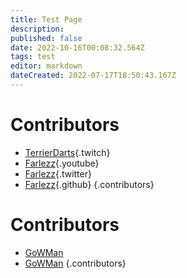 ```yaml
---
title: Test Page
description: 
published: false
date: 2022-10-16T00:08:32.564Z
tags: test
editor: markdown
dateCreated: 2022-07-17T18:50:43.167Z
---
```


# Contributors
- [TerrierDarts](https://www.twitch.tv/terrierdarts){.twitch}
- [Farlezz](https://www.twitch.tv/Farlezz){.youtube}
- [Farlezz](https://www.twitch.tv/Farlezz){.twitter}
- [Farlezz](https://www.twitch.tv/Farlezz){.github}
{.contributors}

# Contributors
- [<i class="mdi mdi-twitch"></i> GoWMan](https://www.twitch.tv/GoWMan)
- [<i class="mdi mdi-twitch"></i> GoWMan](https://www.twitch.tv/GoWMan)
{.contributors}

<br>

<style>
/* Ease Of Use */
#root .v-main .contents ul.contributors li a.twitch::before,
#root .v-main .contents ul.contributors li a.youtube::before,
#root .v-main .contents ul.contributors li a.twitter::before,
#root .v-main .contents ul.contributors li a.github::before {
  font: normal normal normal 24px/1 Material Design Icons;
  display: inline-block;
  font-size: inherit;
  text-rendering: auto;
  line-height: inherit;
  border-radius: 7px;
  padding-inline: 2px;
  margin-right: 5px;
  font-size: .9em;
  line-height: 1.3;
}

#root .v-main .contents ul.contributors li a.twitch::before {
  content: "\F0543";
  color: #FFF;
  background-color: #6441A5;
}
  
#root .v-main .contents ul.contributors li a.youtube::before {
  content: "\F05C3";
  color: #FFF;
  background-color: #FF0000;
}
  
#root .v-main .contents ul.contributors li a.twitter::before {
  content: "\F0544";
  color: #FFF;
  background-color: #1DA1F2;
}
  
#root .v-main .contents ul.contributors li a.github::before {
  content: "\F02A4";
  color: #FFF;
  background-color: #171515;
}
</style>  